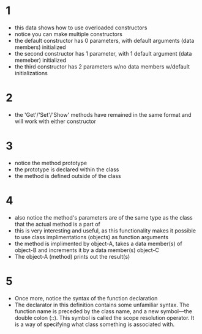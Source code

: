 # 1
- this data shows how to use overloaded constructors
- notice you can make multiple constructors
- the default constructor has 0 parameters, with default arguments (data members) initialized
- the second constructor has 1 parameter, with 1 default argument (data memeber) initialized
- the third constructor has 2 parameters w/no data members w/default initializations

# 2
- the 'Get'/'Set'/'Show' methods have remained in the same format and will work with either constructor

# 3
- notice the method prototype
- the prototype is declared within the class
- the method is defined outside of the class

# 4
- also notice the method's parameters are of the same type as the class that the actual method is a part of
- this is very interesting and useful, as this functionality makes it possible to use class implimentations (objects) as function arguments
- the method is implimented by object-A,  takes a data member(s) of object-B and increments it by a data member(s) object-C
- The object-A (method) prints out the result(s)

# 5
- Once more, notice the syntax of the function declaration
- The declarator in this definition contains some unfamiliar syntax. The function name is preceded by the class name, and a new symbol—the double colon (::). This symbol is called the scope resolution operator. It is a way of specifying what class something is associated with.